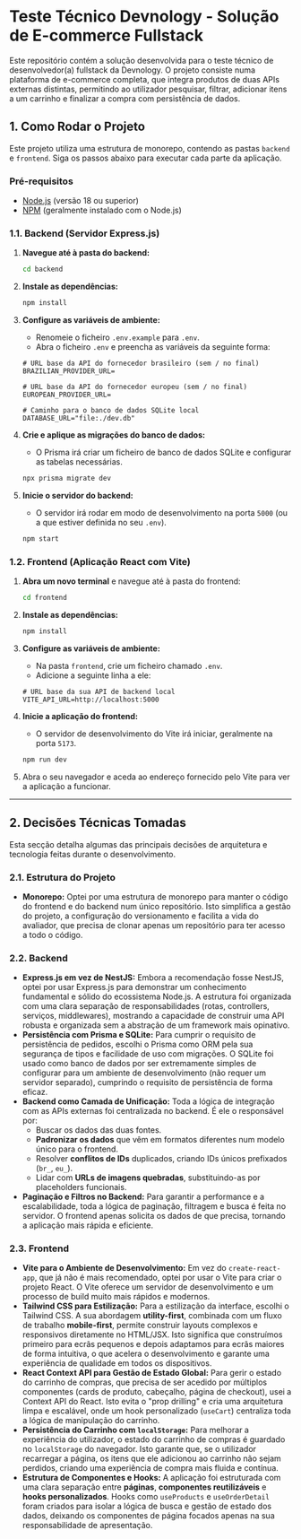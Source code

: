 # Teste Técnico Devnology - Solução de E-commerce Fullstack

Este repositório contém a solução desenvolvida para o teste técnico de desenvolvedor(a) fullstack da Devnology. O projeto consiste numa plataforma de e-commerce completa, que integra produtos de duas APIs externas distintas, permitindo ao utilizador pesquisar, filtrar, adicionar itens a um carrinho e finalizar a compra com persistência de dados.

## 1. Como Rodar o Projeto

Este projeto utiliza uma estrutura de monorepo, contendo as pastas `backend` e `frontend`. Siga os passos abaixo para executar cada parte da aplicação.

### Pré-requisitos
* [Node.js](https://nodejs.org/) (versão 18 ou superior)
* [NPM](https://www.npmjs.com/) (geralmente instalado com o Node.js)

### 1.1. Backend (Servidor Express.js)

1.  **Navegue até à pasta do backend:**
    ```bash
    cd backend
    ```

2.  **Instale as dependências:**
    ```bash
    npm install
    ```

3.  **Configure as variáveis de ambiente:**
    * Renomeie o ficheiro `.env.example` para `.env`.
    * Abra o ficheiro `.env` e preencha as variáveis da seguinte forma:

    ```env
    # URL base da API do fornecedor brasileiro (sem / no final)
    BRAZILIAN_PROVIDER_URL=
    
    # URL base da API do fornecedor europeu (sem / no final)
    EUROPEAN_PROVIDER_URL=

    # Caminho para o banco de dados SQLite local
    DATABASE_URL="file:./dev.db"
    ```

4.  **Crie e aplique as migrações do banco de dados:**
    * O Prisma irá criar um ficheiro de banco de dados SQLite e configurar as tabelas necessárias.
    ```bash
    npx prisma migrate dev
    ```

5.  **Inicie o servidor do backend:**
    * O servidor irá rodar em modo de desenvolvimento na porta `5000` (ou a que estiver definida no seu `.env`).
    ```bash
    npm start
    ```

### 1.2. Frontend (Aplicação React com Vite)

1.  **Abra um novo terminal** e navegue até à pasta do frontend:
    ```bash
    cd frontend
    ```

2.  **Instale as dependências:**
    ```bash
    npm install
    ```
3.  **Configure as variáveis de ambiente:**
    * Na pasta `frontend`, crie um ficheiro chamado `.env`.
    * Adicione a seguinte linha a ele:

    ```env
    # URL base da sua API de backend local
    VITE_API_URL=http://localhost:5000
    ```

4.  **Inicie a aplicação do frontend:**
    * O servidor de desenvolvimento do Vite irá iniciar, geralmente na porta `5173`.
    ```bash
    npm run dev
    ```
5.  Abra o seu navegador e aceda ao endereço fornecido pelo Vite para ver a aplicação a funcionar.

---

## 2. Decisões Técnicas Tomadas

Esta secção detalha algumas das principais decisões de arquitetura e tecnologia feitas durante o desenvolvimento.

### 2.1. Estrutura do Projeto

* **Monorepo:** Optei por uma estrutura de monorepo para manter o código do frontend e do backend num único repositório. Isto simplifica a gestão do projeto, a configuração do versionamento e facilita a vida do avaliador, que precisa de clonar apenas um repositório para ter acesso a todo o código.

### 2.2. Backend

* **Express.js em vez de NestJS:** Embora a recomendação fosse NestJS, optei por usar Express.js para demonstrar um conhecimento fundamental e sólido do ecossistema Node.js. A estrutura foi organizada com uma clara separação de responsabilidades (rotas, controllers, serviços, middlewares), mostrando a capacidade de construir uma API robusta e organizada sem a abstração de um framework mais opinativo.
* **Persistência com Prisma e SQLite:** Para cumprir o requisito de persistência de pedidos, escolhi o Prisma como ORM pela sua segurança de tipos e facilidade de uso com migrações. O SQLite foi usado como banco de dados por ser extremamente simples de configurar para um ambiente de desenvolvimento (não requer um servidor separado), cumprindo o requisito de persistência de forma eficaz.
* **Backend como Camada de Unificação:** Toda a lógica de integração com as APIs externas foi centralizada no backend. É ele o responsável por:
    * Buscar os dados das duas fontes.
    * **Padronizar os dados** que vêm em formatos diferentes num modelo único para o frontend.
    * Resolver **conflitos de IDs** duplicados, criando IDs únicos prefixados (`br_`, `eu_`).
    * Lidar com **URLs de imagens quebradas**, substituindo-as por placeholders funcionais.
* **Paginação e Filtros no Backend:** Para garantir a performance e a escalabilidade, toda a lógica de paginação, filtragem e busca é feita no servidor. O frontend apenas solicita os dados de que precisa, tornando a aplicação mais rápida e eficiente.

### 2.3. Frontend

* **Vite para o Ambiente de Desenvolvimento:** Em vez do `create-react-app`, que já não é mais recomendado, optei por usar o Vite para criar o projeto React. O Vite oferece um servidor de desenvolvimento e um processo de build muito mais rápidos e modernos.
* **Tailwind CSS para Estilização:** Para a estilização da interface, escolhi o Tailwind CSS. A sua abordagem **utility-first**, combinada com um fluxo de trabalho **mobile-first**, permite construir layouts complexos e responsivos diretamente no HTML/JSX. Isto significa que construímos primeiro para ecrãs pequenos e depois adaptamos para ecrãs maiores de forma intuitiva, o que acelera o desenvolvimento e garante uma experiência de qualidade em todos os dispositivos.
* **React Context API para Gestão de Estado Global:** Para gerir o estado do carrinho de compras, que precisa de ser acedido por múltiplos componentes (cards de produto, cabeçalho, página de checkout), usei a Context API do React. Isto evita o "prop drilling" e cria uma arquitetura limpa e escalável, onde um hook personalizado (`useCart`) centraliza toda a lógica de manipulação do carrinho.
* **Persistência do Carrinho com `localStorage`:** Para melhorar a experiência do utilizador, o estado do carrinho de compras é guardado no `localStorage` do navegador. Isto garante que, se o utilizador recarregar a página, os itens que ele adicionou ao carrinho não sejam perdidos, criando uma experiência de compra mais fluida e contínua.
* **Estrutura de Componentes e Hooks:** A aplicação foi estruturada com uma clara separação entre **páginas**, **componentes reutilizáveis** e **hooks personalizados**. Hooks como `useProducts` e `useOrderDetail` foram criados para isolar a lógica de busca e gestão de estado dos dados, deixando os componentes de página focados apenas na sua responsabilidade de apresentação.
